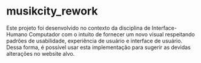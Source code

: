 # musikcity_rework
Este projeto foi desenvolvido no contexto da disciplina de Interface-Humano Computador com o intuito de fornecer um novo visual respeitando padrões de usabilidade, experiência de usuário e interface de usuário. Dessa forma, é possível usar esta implementação para sugerir as devidas alterações no website alvo.
